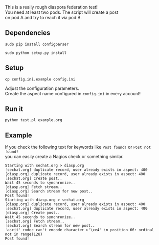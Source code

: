 This is a really rough diaspora federation test!  
You need at least two pods. The script will create a post  
on pod A and try to reach it via pod B.

Dependencies
------------

`sudo pip install configparser`

`sudo python setup.py install`

Setup
-----

`cp config.ini.example config.ini`

Adjust the configuration parameters.  
Create the aspect name configured in `config.ini` in every account!

Run it
------

`python test.pl example.org`

Example
-------

If you check the following text for keywords like `Post found!` or `Post not found!`  
you can easily create a Nagios check or something similar.

    Starting with sechat.org > diasp.org
    [sechat.org] duplicate record, user already exists in aspect: 400
    [diasp.org] duplicate record, user already exists in aspect: 400
    [sechat.org] Create post..
    Wait 45 seconds to synchronize..
    [diasp.org] Fetch stream..
    [diasp.org] Search stream for new post..
    Post found!
    Starting with diasp.org > sechat.org
    [diasp.org] duplicate record, user already exists in aspect: 400
    [sechat.org] duplicate record, user already exists in aspect: 400
    [diasp.org] Create post..
    Wait 45 seconds to synchronize..
    [sechat.org] Fetch stream..
    [sechat.org] Search stream for new post..
    'ascii' codec can't encode character u'\xe4' in position 66: ordinal not in range(128)
    Post found!
